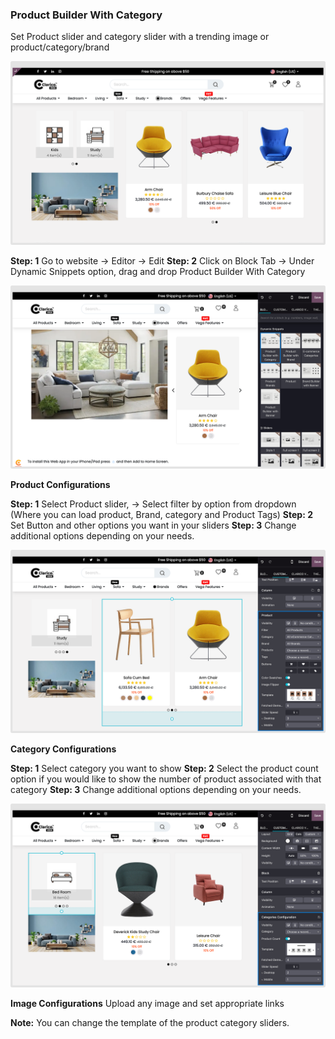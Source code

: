 
### Product Builder With Category

Set Product slider and category slider with a trending image or product/category/brand

![](./images/pb2.png)

**Step: 1** Go to website -> Editor -> Edit
**Step: 2** Click on Block Tab -> Under Dynamic Snippets option, drag and drop Product Builder With Category

![](./images/pb1.png)

**Product Configurations**

**Step: 1** Select Product slider, -> Select filter by option from dropdown (Where you can load product, Brand, category and Product Tags)
**Step: 2** Set Button and other options you want in your sliders
**Step: 3** Change additional options depending on your needs.

![](./images/pb3.png)


**Category Configurations**

**Step: 1** Select category you want to show
**Step: 2** Select the product count option if you would like to show the number of product associated with that category
**Step: 3** Change additional options depending on your needs.

![](./images/pb4.png)

**Image Configurations**
Upload any image and set appropriate links

**Note:** You can change the template of the product category sliders.
